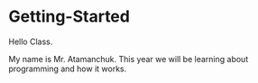 # Getting-Started

Hello Class.

My name is Mr. Atamanchuk. This year we will be learning about programming and how it works.
